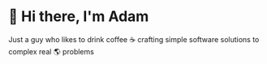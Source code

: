  # 👋 Hi there, I'm Adam

Just a guy who likes to drink coffee ☕ crafting simple software solutions to complex real 🌎 problems

<!-- START: REPO-PINS -->
<object type="image/svg+xml" data="files/0.svg"></object> <object type="image/svg+xml" data="files/1.svg"></object> 
<!-- END: REPO-PINS -->
